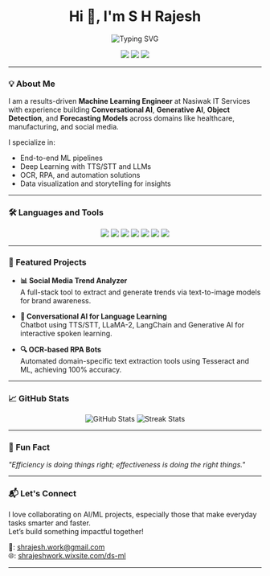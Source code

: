 <h1 align="center">Hi 👋, I'm S H Rajesh</h1>

<p align="center">
  <img src="https://readme-typing-svg.demolab.com?font=Fira+Code&size=22&duration=3000&pause=500&color=FF00D4&center=true&vCenter=true&width=435&lines=Machine+Learning+Engineer;Generative+AI+Practitioner;Conversational+AI+Specialist;Vision+AI+Developer;Data+Storyteller" alt="Typing SVG" />
</p>

<p align="center">
  <a href="https://www.linkedin.com/in/shrajesh-cmd/"><img src="https://img.shields.io/badge/LinkedIn-blue?style=for-the-badge&logo=linkedin"></a>
  <a href="mailto:shrajesh.work@gmail.com"><img src="https://img.shields.io/badge/Gmail-red?style=for-the-badge&logo=gmail&logoColor=white"></a>
  <a href="https://shrajeshwork.wixsite.com/ds-ml"><img src="https://img.shields.io/badge/Portfolio-grey?style=for-the-badge&logo=google-chrome"></a>
</p>

---

### 💡 About Me

I am a results-driven **Machine Learning Engineer** at Nasiwak IT Services with experience building **Conversational AI**, **Generative AI**, **Object Detection**, and **Forecasting Models** across domains like healthcare, manufacturing, and social media.

I specialize in:
- End-to-end ML pipelines
- Deep Learning with TTS/STT and LLMs
- OCR, RPA, and automation solutions
- Data visualization and storytelling for insights

---

### 🛠️ Languages and Tools

<p align="center">
  <img src="https://img.shields.io/badge/Python-3776AB?style=flat-square&logo=python&logoColor=white"/>
  <img src="https://img.shields.io/badge/PySpark-E34F26?style=flat-square&logo=apache-spark&logoColor=white"/>
  <img src="https://img.shields.io/badge/SQL-4479A1?style=flat-square&logo=postgresql&logoColor=white"/>
  <img src="https://img.shields.io/badge/TensorFlow-FF6F00?style=flat-square&logo=tensorflow&logoColor=white"/>
  <img src="https://img.shields.io/badge/OpenCV-5C3EE8?style=flat-square&logo=opencv&logoColor=white"/>
  <img src="https://img.shields.io/badge/LLMs-4B0082?style=flat-square&logo=OpenAI&logoColor=white"/>
  <img src="https://img.shields.io/badge/Databricks-E36209?style=flat-square&logo=databricks&logoColor=white"/>
</p>

---

### 🚀 Featured Projects

- **📊 Social Media Trend Analyzer**  
  A full-stack tool to extract and generate trends via text-to-image models for brand awareness.

- **🤖 Conversational AI for Language Learning**  
  Chatbot using TTS/STT, LLaMA-2, LangChain and Generative AI for interactive spoken learning.

- **🔍 OCR-based RPA Bots**  
  Automated domain-specific text extraction tools using Tesseract and ML, achieving 100% accuracy.

---

### 📈 GitHub Stats

<p align="center">
  <img src="https://github-readme-stats.vercel.app/api?username=Github-Rajesh&show_icons=true&theme=radical" alt="GitHub Stats" />
  <img src="https://github-readme-streak-stats.herokuapp.com?user=Github-Rajesh&theme=radical" alt="Streak Stats" />
</p>

---

### 🧠 Fun Fact

_"Efficiency is doing things right; effectiveness is doing the right things."_

---

### 📬 Let's Connect

I love collaborating on AI/ML projects, especially those that make everyday tasks smarter and faster.  
Let’s build something impactful together!

📧: shrajesh.work@gmail.com  
🌐: [shrajeshwork.wixsite.com/ds-ml](https://shrajeshwork.wixsite.com/ds-ml)

---
